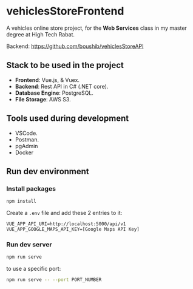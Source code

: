 # vehiclesStoreFrontend

A vehicles online store project, for the **Web Services** class in my master degree at High Tech Rabat.

Backend: <https://github.com/boushib/vehiclesStoreAPI>

## Stack to be used in the project

- **Frontend**: Vue.js, & Vuex.
- **Backend**: Rest API in C# (.NET core).
- **Database Engine**: PostgreSQL.
- **File Storage**: AWS S3.

## Tools used during development

- VSCode.
- Postman.
- pgAdmin
- Docker

## Run dev environment

### Install packages

```bash
npm install
```

Create a `.env` file and add these 2 entries to it:

```env
VUE_APP_API_URI=http://localhost:5000/api/v1
VUE_APP_GOOGLE_MAPS_API_KEY=[Google Maps API Key]
```

### Run dev server

```bash
npm run serve
```

to use a specific port:

```bash
npm run serve -- --port PORT_NUMBER
```
